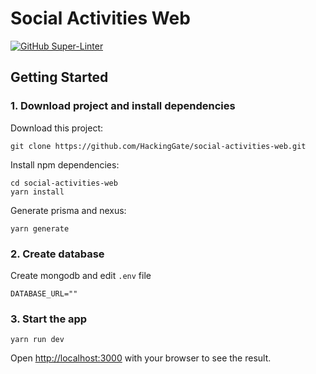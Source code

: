 # Social Activities Web

[![GitHub Super-Linter](https://github.com/HackingGate/social-activities-web/workflows/Lint%20Code%20Base/badge.svg)](https://github.com/marketplace/actions/super-linter)

## Getting Started

### 1. Download project and install dependencies


Download this project:

```
git clone https://github.com/HackingGate/social-activities-web.git
```

Install npm dependencies:

```
cd social-activities-web
yarn install
```

Generate prisma and nexus:

```
yarn generate
```

### 2. Create database

Create mongodb and edit `.env` file

```
DATABASE_URL=""
```

### 3. Start the app

```
yarn run dev
```

Open [http://localhost:3000](http://localhost:3000) with your browser to see the result.
